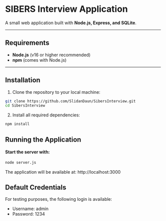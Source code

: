 # SIBERS Interview Application

A small web application built with **Node.js, Express, and SQLite**.

---

## Requirements

- **Node.js** (v16 or higher recommended)
- **npm** (comes with Node.js)

---

## Installation

1. Clone the repository to your local machine:
```bash
git clone https://github.com/SlidanDaun/SibersInterview.git
cd SibersInterview
```

2.	Install all required dependencies:
```bash
npm install
```

## Running the Application

#### Start the server with:

```bash
node server.js
```

The application will be available at: http://localhost:3000

## Default Credentials

For testing purposes, the following login is available:
- Username: admin
- Password: 1234